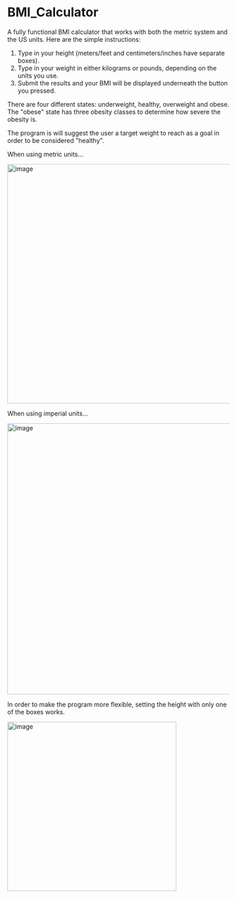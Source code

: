 # BMI_Calculator
A fully functional BMI calculator that works with both the metric system and the US units.
Here are the simple instructions:
1. Type in your height (meters/feet and centimeters/inches have separate boxes).
2. Type in your weight in either kilograms or pounds, depending on the units you use.
3. Submit the results and your BMI will be displayed underneath the button you pressed.

There are four different states: underweight, healthy, overweight and obese.
The "obese" state has three obesity classes to determine how severe the obesity is.

The program is will suggest the user a target weight to reach as a goal in order to
be considered "healthy".  

When using metric units...

<img width="542" alt="image" src="https://github.com/CaptainCluster/BMI_Calculator/assets/121576355/e99541e0-520d-4d3d-b14c-cb77ab312588">

When using imperial units... 

<img width="614" alt="image" src="https://github.com/CaptainCluster/BMI_Calculator/assets/121576355/4699eb12-a010-4ae7-bd4a-63c9a4a9615a">

In order to make the program more flexible, setting the height with only one of the boxes works.

<img width="383" alt="image" src="https://github.com/CaptainCluster/BMI_Calculator/assets/121576355/c47ee0e7-5c61-440f-b088-59912d442b09">






